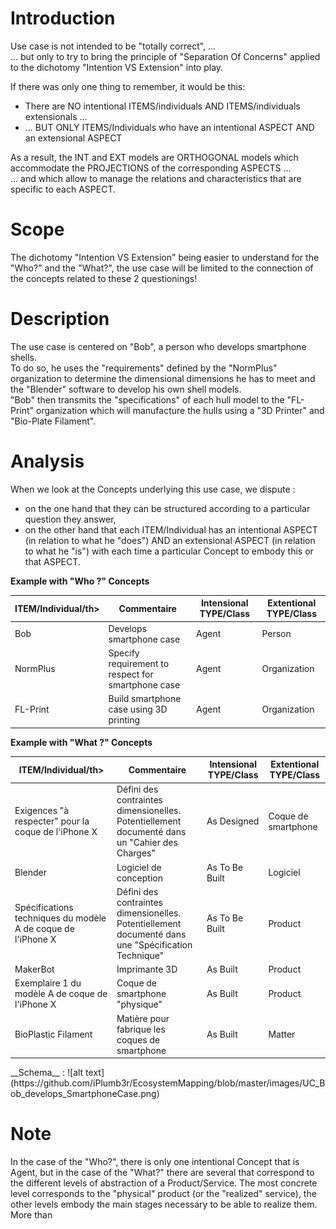 Introduction
==
Use case is not intended to be "totally correct", ...   
... but only to try to bring the principle of "Separation Of Concerns" applied to the dichotomy "Intention VS Extension" into play.

If there was only one thing to remember, it would be this:
* There are NO intentional ITEMS/individuals AND ITEMS/individuals extensionals ...   
* ... BUT ONLY ITEMS/Individuals who have an intentional ASPECT AND an extensional ASPECT

As a result, the INT and EXT models are ORTHOGONAL models which accommodate the PROJECTIONS of the corresponding ASPECTS ...      
... and which allow to manage the relations and characteristics that are specific to each ASPECT.

Scope
==
The dichotomy "Intention VS Extension" being easier to understand for the "Who?" and the "What?", the use case will be limited to the connection of the concepts related to these 2 questionings!

Description
==
The use case is centered on "Bob", a person who develops smartphone shells.   
To do so, he uses the "requirements" defined by the "NormPlus" organization to determine the dimensional dimensions he has to meet and the "Blender" software to develop his own shell models.   
"Bob" then transmits the "specifications" of each hull model to the "FL-Print" organization which will manufacture the hulls using a "3D Printer" and "Bio-Plate Filament".

Analysis
==
When we look at the Concepts underlying this use case, we dispute :
* on the one hand that they can be structured according to a particular question they answer, 
* on the other hand that each ITEM/Individual has an intentional ASPECT (in relation to what he "does") AND an extensional ASPECT (in relation to what he "is") with each time a particular Concept to embody this or that ASPECT.

__Example with "Who ?" Concepts__
<table>
    <thead>
        <tr>
            <th>ITEM/Individual/th> 
            <th>Commentaire</th>   
            <th>Intensional TYPE/Class</th>
            <th>Extentional TYPE/Class</th>
        </tr>
    </thead>
    <tbody>
        <tr>
            <td>Bob</td>
            <td>Develops smartphone case</td>
            <td>Agent</td>
            <td>Person</td>
        </tr>
        <tr>
            <td>NormPlus</td>
            <td>Specify requirement to respect for smartphone case</td>         
            <td>Agent</td>
            <td>Organization</td>
        </tr>
        <tr>
            <td>FL-Print</td>
            <td>Build smartphone case using 3D printing</td> 
            <td>Agent</td>
            <td>Organization</td>
        </tr>
    </tbody>
</table>

__Example with "What ?" Concepts__
<table>
    <thead>
        <tr>
            <th>ITEM/Individual/th> 
            <th>Commentaire</th>   
            <th>Intensional TYPE/Class</th>
            <th>Extentional TYPE/Class</th>
        </tr>
    </thead>
    <tbody>
        <tr>
            <td>Exigences "à respecter" pour la coque de l'iPhone X</td>
            <td>Défini des contraintes dimensionelles. Potentiellement documenté dans un "Cahier des Charges"</td>
            <td>As Designed</td>
            <td>Coque de smartphone</td>
        </tr>
        <tr>
            <td>Blender</td>
            <td>Logiciel de conception</td>         
            <td>As To Be Built</td>
            <td>Logiciel</td>
        </tr>
        <tr>
            <td>Spécifications techniques du modèle A de coque de l'iPhone X</td>
            <td>Défini des contraintes dimensionelles. Potentiellement documenté dans une "Spécification Technique"</td>
            <td>As To Be Built</td>
            <td>Product</td>
        </tr>
        <tr>
            <td>MakerBot</td>
            <td>Imprimante 3D</td>
            <td>As Built</td>
            <td>Product</td>
        </tr>
        <tr>
            <td>Exemplaire 1 du modèle A de coque de l'iPhone X</td>
            <td>Coque de smartphone "physique"</td>
            <td>As Built</td>
            <td>Product</td>
        </tr>
        <tr>
            <td>BioPlastic Filament</td>
            <td>Matière pour fabrique les coques de smartphone</td>
            <td>As Built</td>
            <td>Matter</td>
        </tr>
    </tbody>
</table>
__Schema__ :
![alt text](https://github.com/iPlumb3r/EcosystemMapping/blob/master/images/UC_Bob_develops_SmartphoneCase.png)

Note
==
In the case of the "Who?", there is only one intentional Concept that is Agent, but in the case of the "What?" there are several that correspond to the different levels of abstraction of a Product/Service. 
The most concrete level corresponds to the "physical" product (or the "realized" service), the other levels embody the main stages necessary to be able to realize them.
More than
